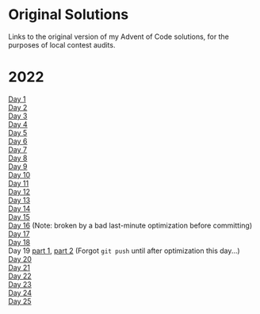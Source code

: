 Original Solutions
==================

Links to the original version of my Advent of Code solutions, for the purposes of local contest audits.

2022
====
[Day 1](https://github.com/firetech/advent-of-code/tree/f5292545ccb4ff4201b23de9308c24ead9742799/2022/01)  
[Day 2](https://github.com/firetech/advent-of-code/tree/f20cf876a4359ae55cc37765d29f92840bc24082/2022/02)  
[Day 3](https://github.com/firetech/advent-of-code/tree/ea122c16c173d9b0130d395f67562bc761d41ee4/2022/03)  
[Day 4](https://github.com/firetech/advent-of-code/tree/3c2dce402293ad877779bf577a4d2b08c74dbd6d/2022/04)  
[Day 5](https://github.com/firetech/advent-of-code/tree/3d7539c0081be81035b63ff9fa0d5bdc18fd37dc/2022/05)  
[Day 6](https://github.com/firetech/advent-of-code/tree/e1fd92bf2aa5f78828fc231d4fccc348c6414c9d/2022/06)  
[Day 7](https://github.com/firetech/advent-of-code/tree/0e1820d1db2f7e64295c6730a65795c416c38155/2022/07)  
[Day 8](https://github.com/firetech/advent-of-code/tree/69f7c3567153f3b9afdfb29af9fc7ea846dbcaff/2022/08)  
[Day 9](https://github.com/firetech/advent-of-code/tree/82434c83e418fcc5c70962e9d38b88819062be10/2022/09)  
[Day 10](https://github.com/firetech/advent-of-code/tree/ad7cfe9b0dc97ed7823a85ab668864acb484173c/2022/10)  
[Day 11](https://github.com/firetech/advent-of-code/tree/44ff8132c1e0264d15efc5683bd7ec8773e7cec4/2022/11)  
[Day 12](https://github.com/firetech/advent-of-code/tree/cef3dc441cbcdb6b1da5396381d6b947d3171e41/2022/12)  
[Day 13](https://github.com/firetech/advent-of-code/tree/359f6ee1d2ce97f7e576ee8fec7bf0e4dc7efc38/2022/13)  
[Day 14](https://github.com/firetech/advent-of-code/tree/aa2437af78f5a4fe015544a757b52c0b5aa50722/2022/14)  
[Day 15](https://github.com/firetech/advent-of-code/tree/bad57707b3b4e22791ee71c3264021e040425aef/2022/15)  
[Day 16](https://github.com/firetech/advent-of-code/tree/7a84602b85a19ad629a546dc750b190f1979d222/2022/16) (Note: broken by a bad last-minute optimization before committing)  
[Day 17](https://github.com/firetech/advent-of-code/tree/e4f1f9f7a4b046f9979ad1ee1e7e80332268c0bd/2022/17)  
[Day 18](https://github.com/firetech/advent-of-code/tree/518fc9136c5e5a317ec6e468c86c484504446e48/2022/18)  
Day 19 [part 1](https://github.com/firetech/advent-of-code/tree/f231eb66f0d18bcbb507506646c1d09b16648377/2022/19), [part 2](https://github.com/firetech/advent-of-code/tree/be4865e13939a6cbdcdd007065e4d7a9d9ae4aba/2022/19/geodecracking2.rb) (Forgot `git push` until after optimization this day...)  
[Day 20](https://github.com/firetech/advent-of-code/tree/71b9bca7df4c093f3a6df4a460001236ceaddeff/2022/20)  
[Day 21](https://github.com/firetech/advent-of-code/tree/03ea10f97ec1d0b2f251a7ed214877911537fd1a/2022/21)  
[Day 22](https://github.com/firetech/advent-of-code/tree/2945f9270f9e4fd81b42ca379122d728648c2f6d/2022/22)  
[Day 23](https://github.com/firetech/advent-of-code/tree/08052b10d0827c0f108ec85dfd94458e3e1ca9db/2022/23)  
[Day 24](https://github.com/firetech/advent-of-code/tree/a0d4ebe43206d5f59193c82cf8c2f05fdc3ebaf9/2022/24)  
[Day 25](https://github.com/firetech/advent-of-code/tree/ea5865681b1c69f20d1ab0227a220e26780aca1f/2022/25)  
